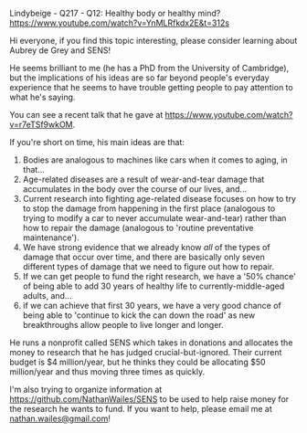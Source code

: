 
Lindybeige - Q217 - Q12: Healthy body or healthy mind?
https://www.youtube.com/watch?v=YnMLRfkdx2E&t=312s

Hi everyone, if you find this topic interesting, please consider learning about Aubrey de Grey and SENS!

He seems brilliant to me (he has a PhD from the University of Cambridge), but the implications of his ideas are so far beyond people's everyday experience that he seems to have trouble getting people to pay attention to what he's saying.

You can see a recent talk that he gave at https://www.youtube.com/watch?v=r7eTSf9wkOM.

If you're short on time, his main ideas are that:
1. Bodies are analogous to machines like cars when it comes to aging, in that...
2. Age-related diseases are a result of wear-and-tear damage that accumulates in the body over the course of our lives, and...
3. Current research into fighting age-related disease focuses on how to try to stop the damage from happening in the first place (analogous to trying to modify a car to never accumulate wear-and-tear) rather than how to repair the damage (analogous to 'routine preventative maintenance').
4. We have strong evidence that we already know *all* of the types of damage that occur over time, and there are basically only seven different types of damage that we need to figure out how to repair.
5. If we can get people to fund the right research, we have a '50% chance' of being able to add 30 years of healthy life to currently-middle-aged adults, and...
6. if we can achieve that first 30 years, we have a very good chance of being able to 'continue to kick the can down the road' as new breakthroughs allow people to live longer and longer.

He runs a nonprofit called SENS which takes in donations and allocates the money to research that he has judged crucial-but-ignored. Their current budget is $4 million/year, but he thinks they could be allocating $50 million/year and thus moving three times as quickly.

I'm also trying to organize information at https://github.com/NathanWailes/SENS to be used to help raise money for the research he wants to fund. If you want to help, please email me at nathan.wailes@gmail.com!
